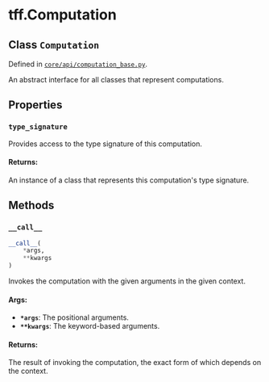 <div itemscope itemtype="http://developers.google.com/ReferenceObject">
<meta itemprop="name" content="tff.Computation" />
<meta itemprop="path" content="Stable" />
<meta itemprop="property" content="type_signature"/>
<meta itemprop="property" content="__call__"/>
</div>

# tff.Computation

## Class `Computation`

Defined in
[`core/api/computation_base.py`](http://github.com/tensorflow/federated/tree/master/tensorflow_federated/python/core/api/computation_base.py).

An abstract interface for all classes that represent computations.

## Properties

<h3 id="type_signature"><code>type_signature</code></h3>

Provides access to the type signature of this computation.

#### Returns:

An instance of a class that represents this computation's type signature.



## Methods

<h3 id="__call__"><code>__call__</code></h3>

``` python
__call__(
    *args,
    **kwargs
)
```

Invokes the computation with the given arguments in the given context.

#### Args:

* <b>`*args`</b>: The positional arguments.
* <b>`**kwargs`</b>: The keyword-based arguments.


#### Returns:

The result of invoking the computation, the exact form of which depends
on the context.



